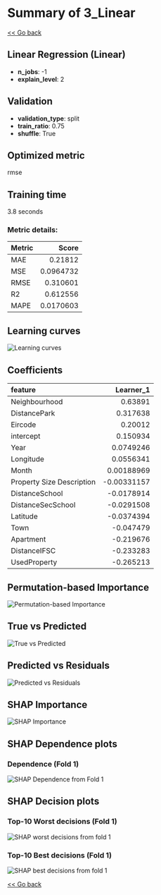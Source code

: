 # Summary of 3_Linear

[<< Go back](../README.md)


## Linear Regression (Linear)
- **n_jobs**: -1
- **explain_level**: 2

## Validation
 - **validation_type**: split
 - **train_ratio**: 0.75
 - **shuffle**: True

## Optimized metric
rmse

## Training time

3.8 seconds

### Metric details:
| Metric   |     Score |
|:---------|----------:|
| MAE      | 0.21812   |
| MSE      | 0.0964732 |
| RMSE     | 0.310601  |
| R2       | 0.612556  |
| MAPE     | 0.0170603 |



## Learning curves
![Learning curves](learning_curves.png)

## Coefficients
| feature                   |   Learner_1 |
|:--------------------------|------------:|
| Neighbourhood             |  0.63891    |
| DistancePark              |  0.317638   |
| Eircode                   |  0.20012    |
| intercept                 |  0.150934   |
| Year                      |  0.0749246  |
| Longitude                 |  0.0556341  |
| Month                     |  0.00188969 |
| Property Size Description | -0.00331157 |
| DistanceSchool            | -0.0178914  |
| DistanceSecSchool         | -0.0291508  |
| Latitude                  | -0.0374394  |
| Town                      | -0.047479   |
| Apartment                 | -0.219676   |
| DistanceIFSC              | -0.233283   |
| UsedProperty              | -0.265213   |


## Permutation-based Importance
![Permutation-based Importance](permutation_importance.png)
## True vs Predicted

![True vs Predicted](true_vs_predicted.png)


## Predicted vs Residuals

![Predicted vs Residuals](predicted_vs_residuals.png)



## SHAP Importance
![SHAP Importance](shap_importance.png)

## SHAP Dependence plots

### Dependence (Fold 1)
![SHAP Dependence from Fold 1](learner_fold_0_shap_dependence.png)

## SHAP Decision plots

### Top-10 Worst decisions (Fold 1)
![SHAP worst decisions from fold 1](learner_fold_0_shap_worst_decisions.png)
### Top-10 Best decisions (Fold 1)
![SHAP best decisions from fold 1](learner_fold_0_shap_best_decisions.png)

[<< Go back](../README.md)
